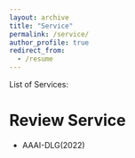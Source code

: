 ```yaml
---
layout: archive
title: "Service"
permalink: /service/
author_profile: true
redirect_from:
  - /resume
---
```


List of Services:

Review Service
======
* AAAI-DLG(2022)


